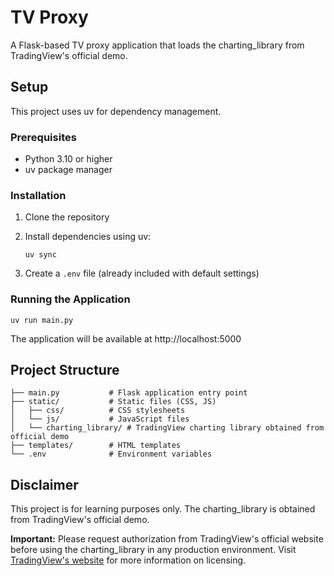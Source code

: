 # TV Proxy

A Flask-based TV proxy application that loads the charting_library from TradingView's official demo.

## Setup

This project uses uv for dependency management.

### Prerequisites

- Python 3.10 or higher
- uv package manager

### Installation

1. Clone the repository

2. Install dependencies using uv:
   ```
   uv sync
   ```

3. Create a `.env` file (already included with default settings)

### Running the Application

```
uv run main.py
```

The application will be available at http://localhost:5000

## Project Structure

```
├── main.py           # Flask application entry point
├── static/           # Static files (CSS, JS)
│   ├── css/          # CSS stylesheets
│   └── js/           # JavaScript files
│   └── charting_library/ # TradingView charting library obtained from official demo
├── templates/        # HTML templates
└── .env              # Environment variables
```

## Disclaimer

This project is for learning purposes only. The charting_library is obtained from TradingView's official demo.

**Important:** Please request authorization from TradingView's official website before using the charting_library in any production environment. Visit [TradingView's website](https://www.tradingview.com/HTML5-stock-forex-bitcoin-charting-library/) for more information on licensing.
